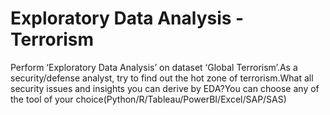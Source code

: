 # Exploratory Data Analysis - Terrorism

Perform ‘Exploratory Data Analysis’ on dataset ‘Global Terrorism’.As a security/defense analyst, try to find out the hot zone of terrorism.What all security issues and insights you can derive by EDA?You can choose any of the tool of your choice(Python/R/Tableau/PowerBI/Excel/SAP/SAS)
